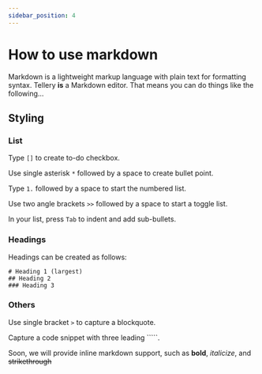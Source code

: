 ```yaml
---
sidebar_position: 4
---
```


# How to use markdown

Markdown is a lightweight markup language with plain text for formatting syntax. Tellery **is** a Markdown editor. That means you can do things like the following…


## Styling

### List

Type `[]` to create to-do checkbox.

Use single asterisk `*` followed by a space to create bullet point.

Type `1.` followed by a space to start the numbered list.

Use two angle brackets `>>` followed by a space to start a toggle list.

In your list, press `Tab` to indent and add sub-bullets.


### Headings

Headings can be created as follows:

```
# Heading 1 (largest)
## Heading 2 
### Heading 3
```

### Others


Use single bracket `>` to capture a blockquote.

Capture a code snippet with three leading `````.

Soon, we will provide inline markdown support, such as **bold**, *italicize*, and ~~strikethrough~~
